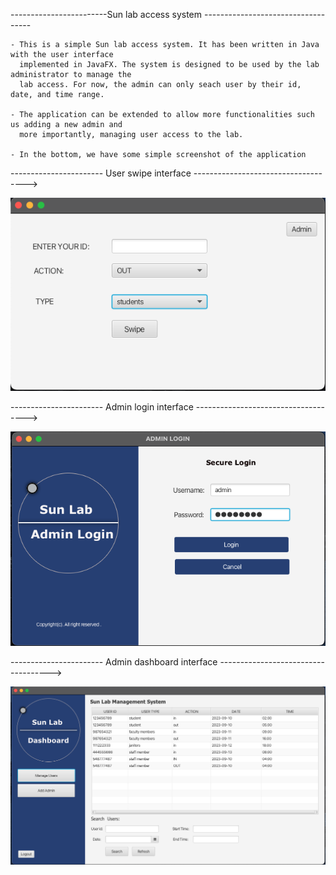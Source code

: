 ------------------------Sun lab access system -----------------------------------

    - This is a simple Sun lab access system. It has been written in Java with the user interface
      implemented in JavaFX. The system is designed to be used by the lab administrator to manage the
      lab access. For now, the admin can only seach user by their id, date, and time range. 

    - The application can be extended to allow more functionalities such us adding a new admin and
      more importantly, managing user access to the lab.

    - In the bottom, we have some simple screenshot of the application
 
----------------------- User swipe interface ------------------------------------>

![swipe interface](./images/1.png)

----------------------- Admin login interface ------------------------------------>

![login](./images/2.png)

----------------------- Admin dashboard interface ------------------------------------>

![dashboard](./images/3.png)
